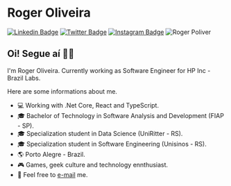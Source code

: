 # Roger Oliveira
[![Linkedin Badge](https://img.shields.io/badge/-LinkedIn-blue?style=flat&logo=LinkedIn&logoColor=white)](https://www.linkedin.com/in/rogerpoliver)
[![Twitter Badge](https://img.shields.io/badge/-Twitter-1ca0f1?style=flat&logo=Twitter&logoColor=white)](https://twitter.com/rogerpoliver)
[![Instagram Badge](https://img.shields.io/badge/-Instagram-C13584?style=flat&logo=Instagram&logoColor=white)](https://www.instagram.com/rogerpoliver)
<img src="https://komarev.com/ghpvc/?username=rogerpolvr" alt="Roger Poliver" /> </p>

## Oi! Segue aí ✌🏻

I'm Roger Oliveira. Currently working as Software Engineer for HP Inc - Brazil Labs.

Here are some informations about me.

- 💻 Working with .Net Core, React and TypeScript.
- 🎓 Bachelor of Technology in Software Analysis and Development (FIAP - SP).
- 🎓 Specialization student in Data Science (UniRitter - RS).
- 🎓 Specialization student in Software Engineering (Unisinos - RS).
- :earth_americas: Porto Alegre - Brazil.
- :video_game: Games, geek culture and technology ennthusiast.
- 📩 Feel free to [e-mail](mailto:rogerpolvr@gmail.com) me.
